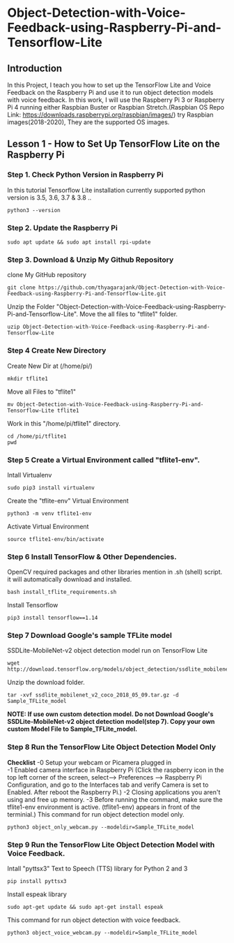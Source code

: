 # Object-Detection-with-Voice-Feedback-using-Raspberry-Pi-and-Tensorflow-Lite

## Introduction
In this Project, I teach you how to set up the TensorFlow Lite and Voice Feedback on the Raspberry Pi and use it to run object detection models with voice feedback. In this work, I will use the Raspberry Pi 3 or Raspberry Pi 4 running either Raspbian Buster or Raspbian Stretch.(Raspbian OS Repo Link: https://downloads.raspberrypi.org/raspbian/images/)
try Raspbian images(2018-2020), They are the supported OS images.

## Lesson 1 - How to Set Up TensorFlow Lite on the Raspberry Pi

### Step 1. Check Python Version in Raspberry Pi
In this tutorial Tensorflow Lite installation currently supported python version is 3.5, 3.6, 3.7 & 3.8 ..
```
python3 --version
```
### Step 2. Update the Raspberry Pi

```
sudo apt update && sudo apt install rpi-update
```
### Step 3. Download & Unzip My Github Repository

clone My GitHub repository

```
git clone https://github.com/thyagarajank/Object-Detection-with-Voice-Feedback-using-Raspberry-Pi-and-Tensorflow-Lite.git
```

Unzip the Folder "Object-Detection-with-Voice-Feedback-using-Raspberry-Pi-and-Tensorflow-Lite". Move the all files to "tflite1" folder.

```
uzip Object-Detection-with-Voice-Feedback-using-Raspberry-Pi-and-Tensorflow-Lite
```
### Step 4 Create New Directory
Create New Dir at (/home/pi/)
```
mkdir tflite1
```
Move all Files to "tflite1"
```
mv Object-Detection-with-Voice-Feedback-using-Raspberry-Pi-and-Tensorflow-Lite tflite1
```
Work in this "/home/pi/tflite1" directory.
```
cd /home/pi/tflite1
pwd
```
### Step 5 Create a Virtual Environment called "tflite1-env".
Intall Virtualenv
```
sudo pip3 install virtualenv
```
Create the "tflite-env" Virtual Environment
```
python3 -m venv tflite1-env
```
Activate Virtual Environment
```
source tflite1-env/bin/activate
```
### Step 6 Install TensorFlow & Other Dependencies.
OpenCV  required packages and other libraries mention in .sh (shell) script. it will automatically download and installed.
```
bash install_tflite_requirements.sh
```
Install Tensorflow
```
pip3 install tensorflow==1.14
```
### Step 7 Download Google's sample TFLite model
SSDLite-MobileNet-v2 object detection model run on TensorFlow Lite
```
wget http://download.tensorflow.org/models/object_detection/ssdlite_mobilenet_v2_coco_2018_05_09.tar.gz
```
Unzip the download folder.
```
tar -xvf ssdlite_mobilenet_v2_coco_2018_05_09.tar.gz -d Sample_TFLite_model
```
**NOTE: If use own custom detection model.
Do not Download Google's SSDLite-MobileNet-v2 object detection model(step 7).
Copy your own custom Model File to Sample_TFLite_model.**

### Step 8 Run the TensorFlow Lite Object Detection Model Only
**Checklist**
-0   Setup your webcam or Picamera plugged in  
-1   Enabled camera interface in Raspberry Pi
     (Click the raspberry icon in the top left corner of the screen, select--> Preferences --> Raspberry Pi Configuration, and go to the Interfaces tab and verify Camera is set to Enabled. After reboot the Raspberry Pi.)
-2   Closing applications you aren't using and free up memory. 
-3   Before running the command, make sure the tflite1-env environment is active. (tflite1-env) appears in front of the terminial.)
This command for run  object detection model only.
```
python3 object_only_webcam.py --modeldir=Sample_TFLite_model
```
### Step 9 Run the TensorFlow Lite Object Detection Model with Voice Feedback.
Intall "pyttsx3" Text to Speech (TTS) library for Python 2 and 3
```
pip install pyttsx3
```
Install espeak library
```
sudo apt-get update && sudo apt-get install espeak
```
This command for run object detection with voice feedback.
```
python3 object_voice_webcam.py --modeldir=Sample_TFLite_model
```
